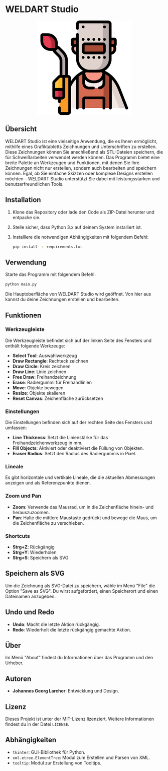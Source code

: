 # WELDART Studio

<p align="center">
  <img src="icons/logo.png" alt="WELDART Studio Logo" width="300" />
</p>

## Übersicht

WELDART Studio ist eine vielseitige Anwendung, die es Ihnen ermöglicht, mithilfe eines Grafiktabletts Zeichnungen und Unterschriften zu erstellen. Diese Zeichnungen können Sie anschließend als STL-Dateien speichern, die für Schweißarbeiten verwendet werden können. Das Programm bietet eine breite Palette an Werkzeugen und Funktionen, mit denen Sie Ihre Zeichnungen nicht nur erstellen, sondern auch bearbeiten und speichern können. Egal, ob Sie einfache Skizzen oder komplexe Designs erstellen möchten – WELDART Studio unterstützt Sie dabei mit leistungsstarken und benutzerfreundlichen Tools.


## Installation

1. Klone das Repository oder lade den Code als ZIP-Datei herunter und entpacke sie.
2. Stelle sicher, dass Python 3.x auf deinem System installiert ist.
3. Installiere die notwendigen Abhängigkeiten mit folgendem Befehl:

   ```bash
   pip install -r requirements.txt
   ```

## Verwendung

Starte das Programm mit folgendem Befehl:

```bash
python main.py
```
Die Hauptoberfläche von WELDART Studio wird geöffnet. Von hier aus kannst du deine Zeichnungen erstellen und bearbeiten.

## Funktionen

### Werkzeugleiste

Die Werkzeugleiste befindet sich auf der linken Seite des Fensters und enthält folgende Werkzeuge:

- **Select Tool**: Auswahlwerkzeug
- **Draw Rectangle**: Rechteck zeichnen
- **Draw Circle**: Kreis zeichnen
- **Draw Line**: Linie zeichnen
- **Free Draw**: Freihandzeichnung
- **Erase**: Radiergummi für Freihandlinien
- **Move**: Objekte bewegen
- **Resize**: Objekte skalieren
- **Reset Canvas**: Zeichenfläche zurücksetzen

### Einstellungen

Die Einstellungen befinden sich auf der rechten Seite des Fensters und umfassen:

- **Line Thickness**: Setzt die Linienstärke für das Freihandzeichenwerkzeug in mm.
- **Fill Objects**: Aktiviert oder deaktiviert die Füllung von Objekten.
- **Eraser Radius**: Setzt den Radius des Radiergummis in Pixel.

### Lineale

Es gibt horizontale und vertikale Lineale, die die aktuellen Abmessungen anzeigen und als Referenzpunkte dienen.

### Zoom und Pan

- **Zoom**: Verwende das Mausrad, um in die Zeichenfläche hinein- und herauszuzoomen.
- **Pan**: Halte die mittlere Maustaste gedrückt und bewege die Maus, um die Zeichenfläche zu verschieben.

### Shortcuts

- **Strg+Z**: Rückgängig
- **Strg+Y**: Wiederholen
- **Strg+S**: Speichern als SVG

## Speichern als SVG

Um die Zeichnung als SVG-Datei zu speichern, wähle im Menü "File" die Option "Save as SVG". Du wirst aufgefordert, einen Speicherort und einen Dateinamen anzugeben.

## Undo und Redo

- **Undo**: Macht die letzte Aktion rückgängig.
- **Redo**: Wiederholt die letzte rückgängig gemachte Aktion.

## Über

Im Menü "About" findest du Informationen über das Programm und den Urheber.

## Autoren

- **Johannes Georg Larcher**: Entwicklung und Design.

## Lizenz

Dieses Projekt ist unter der MIT-Lizenz lizenziert. Weitere Informationen findest du in der Datei `LICENSE`.

## Abhängigkeiten

- `tkinter`: GUI-Bibliothek für Python.
- `xml.etree.ElementTree`: Modul zum Erstellen und Parsen von XML.
- `tooltip`: Modul zur Erstellung von Tooltips.
